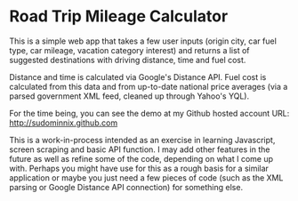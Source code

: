 Road Trip Mileage Calculator
==========

This is a simple web app that takes a few user inputs (origin city, car fuel type, car mileage, vacation category interest) and returns a list of suggested destinations with driving distance, time and fuel cost. 

Distance and time is calculated via Google's Distance API. Fuel cost is calculated from this data and from  up-to-date national price averages (via a parsed government XML feed, cleaned up through Yahoo's YQL).  

For the time being, you can see the demo at my Github hosted account URL: http://sudominnix.github.com

This is a work-in-process intended as an exercise in learning Javascript, screen scraping and basic API function. I may add other features in the future as well as refine some of the code, depending on what I come up with. Perhaps you might have use for this as a rough basis for a similar application or maybe you just need a few pieces of code (such as the XML parsing or Google Distance API connection) for something else.
